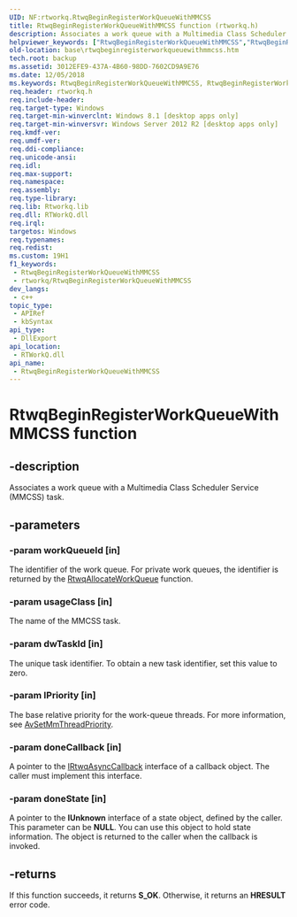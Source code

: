 ```yaml
---
UID: NF:rtworkq.RtwqBeginRegisterWorkQueueWithMMCSS
title: RtwqBeginRegisterWorkQueueWithMMCSS function (rtworkq.h)
description: Associates a work queue with a Multimedia Class Scheduler Service (MMCSS) task.
helpviewer_keywords: ["RtwqBeginRegisterWorkQueueWithMMCSS","RtwqBeginRegisterWorkQueueWithMMCSS function","base.rtwqbeginregisterworkqueuewithmmcss","rtworkq/RtwqBeginRegisterWorkQueueWithMMCSS"]
old-location: base\rtwqbeginregisterworkqueuewithmmcss.htm
tech.root: backup
ms.assetid: 3012EFE9-437A-4B60-98DD-7602CD9A9E76
ms.date: 12/05/2018
ms.keywords: RtwqBeginRegisterWorkQueueWithMMCSS, RtwqBeginRegisterWorkQueueWithMMCSS function, base.rtwqbeginregisterworkqueuewithmmcss, rtworkq/RtwqBeginRegisterWorkQueueWithMMCSS
req.header: rtworkq.h
req.include-header: 
req.target-type: Windows
req.target-min-winverclnt: Windows 8.1 [desktop apps only]
req.target-min-winversvr: Windows Server 2012 R2 [desktop apps only]
req.kmdf-ver: 
req.umdf-ver: 
req.ddi-compliance: 
req.unicode-ansi: 
req.idl: 
req.max-support: 
req.namespace: 
req.assembly: 
req.type-library: 
req.lib: Rtworkq.lib
req.dll: RTWorkQ.dll
req.irql: 
targetos: Windows
req.typenames: 
req.redist: 
ms.custom: 19H1
f1_keywords:
 - RtwqBeginRegisterWorkQueueWithMMCSS
 - rtworkq/RtwqBeginRegisterWorkQueueWithMMCSS
dev_langs:
 - c++
topic_type:
 - APIRef
 - kbSyntax
api_type:
 - DllExport
api_location:
 - RTWorkQ.dll
api_name:
 - RtwqBeginRegisterWorkQueueWithMMCSS
---
```


# RtwqBeginRegisterWorkQueueWithMMCSS function


## -description

Associates a work queue with a Multimedia Class Scheduler Service (MMCSS) task.

## -parameters

### -param workQueueId [in]

The identifier of the work queue.  For private work queues, the identifier is returned by the <a href="/windows/desktop/api/rtworkq/nf-rtworkq-rtwqallocateworkqueue">RtwqAllocateWorkQueue</a> function.

### -param usageClass [in]

The name of the MMCSS task.

### -param dwTaskId [in]

The unique task identifier. To obtain a new task identifier, set this value to zero.

### -param lPriority [in]

The base relative priority for the work-queue threads. For more information, see <a href="/windows/desktop/api/avrt/nf-avrt-avsetmmthreadpriority">AvSetMmThreadPriority</a>.

### -param doneCallback [in]

A pointer to the <a href="/windows/desktop/api/rtworkq/nn-rtworkq-irtwqasynccallback">IRtwqAsyncCallback</a> interface of a callback object. The caller must implement this interface.

### -param doneState [in]

A pointer to the <b>IUnknown</b> interface of a state object, defined by the caller. This parameter can be <b>NULL</b>. You can use this object to hold state information. The object is returned to the caller when the callback is invoked.

## -returns

If this function succeeds, it returns <b>S_OK</b>. Otherwise, it returns an <b>HRESULT</b> error code.